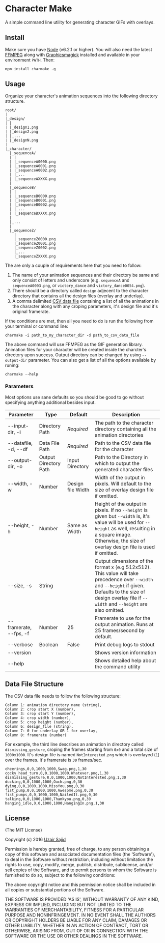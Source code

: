 Character Make
==============

A simple command line utility for generating character GIFs with overlays.

## Install

Make sure you have [Node](http://nodejs.org/) (v6.2.1 or higher). You will also need the latest [FFMPEG](https://ffmpeg.org/download.html) along with [Graphicsmagick](http://graphicsmagick.org) installed and available in your environment `PATH`. Then:

```shell
npm install charmake -g
```

## Usage

Organize your character's animation sequences into the following directory structure.

```
root/
|
|_design/
| |
| |_design1.png
| |_design2.png
| |_...
| |_designN.png
|
|_character/
  |_sequenceA/
  | |
  | |_sequenceA0000.png
  | |_sequenceA0001.png
  | |_sequenceA0002.png
  | |_...
  | |_sequenceAXXXX.png
  |
  |_sequenceB/
  | |
  | |_sequenceB0000.png
  | |_sequenceB0001.png
  | |_sequenceB0002.png
  | |_...
  | |_sequenceBXXXX.png
  |
  |_...
  |
  |_sequenceZ/
    |
    |_sequenceZ0000.png
    |_sequenceZ0001.png
    |_sequenceZ0002.png
    |_...
    |_sequenceZXXXX.png

```

The are only a couple of requirements here that you need to follow: 

1. The name of your animation sequences and their directory be same and only consist of letters and underscore (e.g. `sequenceA` and `sequenceA0003.png`, or `victory_dance` and `victory_dance0054.png`).
2. There should be a directory called `design` adjecent to the character directory that contains all the design files (overlay and underlay).
3. A comma delimited [CSV data file](#data_file_structure) containing a list of all the animations in the character along with any croping parameters, it's design file and it's original framerate.

If the conditions are met, then all you need to do is run the following from your terminal or command line:

```shell
charmake -i path_to_my_character_dir -d path_to_csv_data_file
```

The above command will use FFMPEG as the GIF generation library. Animation files for your character will be created inside the charcter's directory upon success. Output directory can be changed by using `--output-dir` parameter. You can also get a 
list of all the options available by runing:

```shell
charmake --help
```

### Parameters

Most options use sane defaults so you should be good to go without specifying anything additional besides input.

| Parameter | Type | Default | Description |
|-----------|------|---------|-------------|
| --input-dir, -i | Directory Path | _Required_ | The path to the character directory containing all the animation directories |
| --datafile, -d, --df | Data File Path | _Required_ | Path to the CSV data file for the character |
| --output-dir, -o | Output Directory Path | Input Directory | Path to the Directory in which to output the generated character files |
| --width, -w | Number | Design file Width | Width of the output in pixels. Will default to the size of overlay design file if omitted. |
| --height, -h | Number | Same as Width | Height of the output in pixels. If no `--height` is given but `--width` is, it's value will be used for `--height` as well, resulting in a square image. Otherwise, the size of overlay design file is used if omitted. |
| --size, -s | String |  | Output dimensions of the format <width>x<height> (e.g 512x512). This value will take precedence over `--width` and `--height` if given. Defaults to the size of design overlay file if `--width` and `--height` are also omitted. |
| --framerate, --fps, -f | Number | 25 | Framerate to use for the output animation. Runs at 25 frames/second by default. |
| --verbose | Boolean | False | Print debug logs to stdout |
| --version | | | Shows version information |
| --help | | | Shows detailed help about the command utility |

## Data File Structure

The CSV data file needs to follow the following structure:

```
Column 1: animation directory name (string),
Column 2: crop start X (number),
Column 3: crop start Y (number),
Column 4: crop width (number),
Column 5: crop height (number),
Column 6: design_file (string),
Column 7: 0 for underlay OR 1 for overlay,
Column 8: framerate (number)
```

For example, the third line describes an animation in directory called `dismissing_gesture`, croping the frames starting from `0x0` and a total size of `1000x1000`. It's design file is named `NotInterested.png` which is overlayed (`1`) over the frames. It's framerate is `30` frames/sec.

```
cheerings,0,0,1000,1000,Swag.png,1,30
cocky_head_turn,0,0,1000,1000,Whatever.png,1,30
dismissing_gesture,0,0,1000,1000,NotInterested.png,1,30
ducking,0,0,1000,1000,Ouch.png,0,30
dying,0,0,1000,1000,MissYou.png,0,30
fist_pump,0,0,1000,1000,Awesome.png,0,30
fist_pumps,0,0,1000,1000,NailedIt.png,0,30
talking,0,0,1000,1000,Thankyou.png,0,30
hanging_idle,0,0,1000,1000,HangingIn.png,1,30
```

## License

(The MIT License)

Copyright (c) 2016 [Uzair Sajid](http://uzairsajid.com)

Permission is hereby granted, free of charge, to any person obtaining a copy of this software and associated documentation files (the 'Software'), to deal in the Software without restriction, including without limitation the rights to use, copy, modify, merge, publish, distribute, sublicense, and/or sell copies of the Software, and to permit persons to whom the Software is furnished to do so, subject to the following conditions:

The above copyright notice and this permission notice shall be included in all copies or substantial portions of the Software.

THE SOFTWARE IS PROVIDED 'AS IS', WITHOUT WARRANTY OF ANY KIND, EXPRESS OR IMPLIED, INCLUDING BUT NOT LIMITED TO THE WARRANTIES OF MERCHANTABILITY, FITNESS FOR A PARTICULAR PURPOSE AND NONINFRINGEMENT. IN NO EVENT SHALL THE AUTHORS OR COPYRIGHT HOLDERS BE LIABLE FOR ANY CLAIM, DAMAGES OR OTHER LIABILITY, WHETHER IN AN ACTION OF CONTRACT, TORT OR OTHERWISE, ARISING FROM, OUT OF OR IN CONNECTION WITH THE SOFTWARE OR THE USE OR OTHER DEALINGS IN THE SOFTWARE.